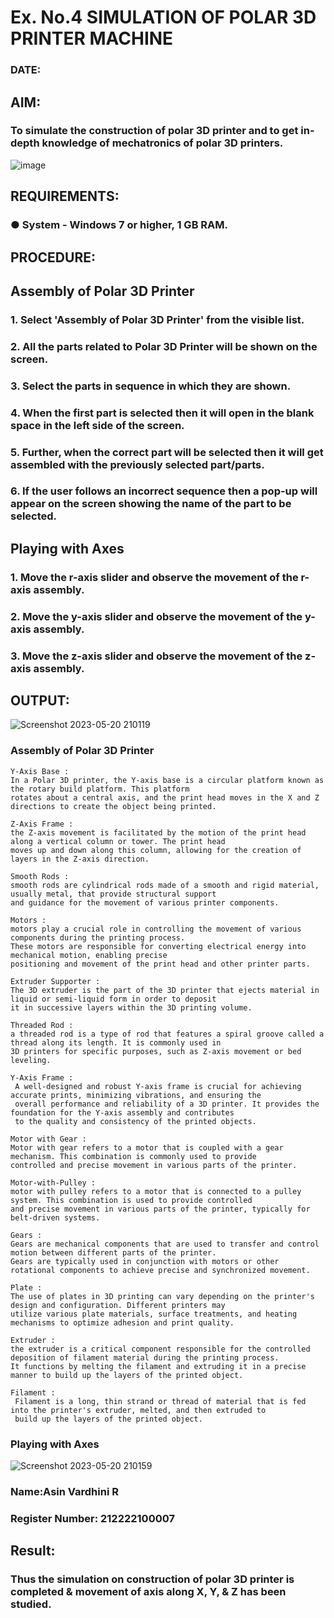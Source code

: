 # Ex. No.4 SIMULATION OF POLAR 3D PRINTER MACHINE

### DATE: 

## AIM:
### To simulate the construction of polar 3D printer and to get in-depth knowledge of mechatronics of polar 3D printers.

![image](https://github.com/Sellakumar1987/Ex.-No.-4---SIMULATION-OF-POLAR-3D-PRINTER-MACHINE/assets/113594316/b551f195-9877-49a2-99bb-a9efcfb3381a)

## REQUIREMENTS:
### ●	System - Windows 7 or higher, 1 GB RAM.

## PROCEDURE:

## Assembly of Polar 3D Printer
### 1.	Select 'Assembly of Polar 3D Printer' from the visible list.
### 2.	All the parts related to Polar 3D Printer will be shown on the screen.
### 3.	Select the parts in sequence in which they are shown.
### 4.	When the first part is selected then it will open in the blank space in the left side of the screen.
### 5.	Further, when the correct part will be selected then it will get assembled with the previously selected part/parts.
### 6.	If the user follows an incorrect sequence then a pop-up will appear on the screen showing the name of the part to be selected.

## Playing with Axes
### 1.	Move the r-axis slider and observe the movement of the r-axis assembly.
### 2.	Move the y-axis slider and observe the movement of the y-axis assembly.
### 3.	Move the z-axis slider and observe the movement of the z-axis assembly.

## OUTPUT:
![Screenshot 2023-05-20 210119](https://github.com/AsinVardhini/Ex.-No.-4---SIMULATION-OF-POLAR-3D-PRINTER-MACHINE/assets/119417735/696f9302-fbac-4d8c-b252-93167b4802f2)

### Assembly of Polar 3D Printer
```
Y-Axis Base :
In a Polar 3D printer, the Y-axis base is a circular platform known as the rotary build platform. This platform 
rotates about a central axis, and the print head moves in the X and Z directions to create the object being printed.

Z-Axis Frame :
the Z-axis movement is facilitated by the motion of the print head along a vertical column or tower. The print head
moves up and down along this column, allowing for the creation of layers in the Z-axis direction.

Smooth Rods :
smooth rods are cylindrical rods made of a smooth and rigid material, usually metal, that provide structural support
and guidance for the movement of various printer components.

Motors :
motors play a crucial role in controlling the movement of various components during the printing process.
These motors are responsible for converting electrical energy into mechanical motion, enabling precise
positioning and movement of the print head and other printer parts.

Extruder Supporter :
The 3D extruder is the part of the 3D printer that ejects material in liquid or semi-liquid form in order to deposit 
it in successive layers within the 3D printing volume.

Threaded Rod :
a threaded rod is a type of rod that features a spiral groove called a thread along its length. It is commonly used in
3D printers for specific purposes, such as Z-axis movement or bed leveling.

Y-Axis Frame :
 A well-designed and robust Y-axis frame is crucial for achieving accurate prints, minimizing vibrations, and ensuring the 
 overall performance and reliability of a 3D printer. It provides the foundation for the Y-axis assembly and contributes 
 to the quality and consistency of the printed objects.
 
Motor with Gear :
Motor with gear refers to a motor that is coupled with a gear mechanism. This combination is commonly used to provide 
controlled and precise movement in various parts of the printer.

Motor-with-Pulley :
motor with pulley refers to a motor that is connected to a pulley system. This combination is used to provide controlled
and precise movement in various parts of the printer, typically for belt-driven systems.

Gears :
Gears are mechanical components that are used to transfer and control motion between different parts of the printer.
Gears are typically used in conjunction with motors or other rotational components to achieve precise and synchronized movement.
 
Plate :
The use of plates in 3D printing can vary depending on the printer's design and configuration. Different printers may
utilize various plate materials, surface treatments, and heating mechanisms to optimize adhesion and print quality.

Extruder :
the extruder is a critical component responsible for the controlled deposition of filament material during the printing process. 
It functions by melting the filament and extruding it in a precise manner to build up the layers of the printed object.

Filament :
 Filament is a long, thin strand or thread of material that is fed into the printer's extruder, melted, and then extruded to 
 build up the layers of the printed object.

```
### Playing with Axes

![Screenshot 2023-05-20 210159](https://github.com/AsinVardhini/Ex.-No.-4---SIMULATION-OF-POLAR-3D-PRINTER-MACHINE/assets/119417735/5685d931-79f1-4e63-bc3c-68d2c092871e)


### Name:Asin Vardhini R

### Register Number: 212222100007

## Result: 
### Thus the simulation on construction of polar 3D printer is completed & movement of axis along X, Y, & Z has been studied.
